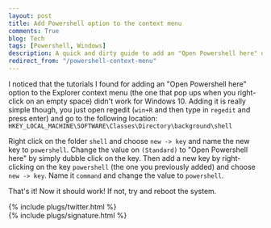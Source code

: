 ```yaml
---
layout: post
title: Add Powershell option to the context menu
comments: True
blog: Tech
tags: [Powershell, Windows]
description: A quick and dirty guide to add an "Open Powershell here" option to the Windows 10 context menu
redirect_from: "/powershell-context-menu"
---
```

I noticed that the tutorials I found for adding an "Open Powershell here" option to the Explorer context menu (the one that pop ups when you right-click on an empty space) didn't work for Windows 10. Adding it is really simple though, you just open regedit (`win+R` and then type in `regedit` and press enter) and go to the following location:
  `HKEY_LOCAL_MACHINE\SOFTWARE\Classes\Directory\background\shell`

Right click on the folder `shell` and choose `new -> key` and name the new key to `powershell`. Change the value on `(Standard)` to "Open Powershell here" by simply dubble click on the key. Then add a new key by right-clicking on the key `powershell` (the one you previously added) and choose `new -> key`. Name it `command` and change the value to `powershell`.

That's it! Now it should work! If not, try and reboot the system.

{% include plugs/twitter.html %}  
{% include plugs/signature.html %}
